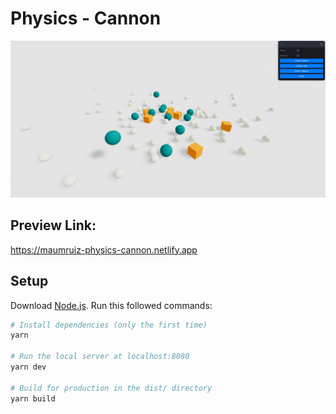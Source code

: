 # Physics - Cannon

![image](./physics_cannon.jpg)

## Preview Link:

https://maumruiz-physics-cannon.netlify.app

## Setup
Download [Node.js](https://nodejs.org/en/download/).
Run this followed commands:

``` bash
# Install dependencies (only the first time)
yarn

# Run the local server at localhost:8080
yarn dev

# Build for production in the dist/ directory
yarn build
```
